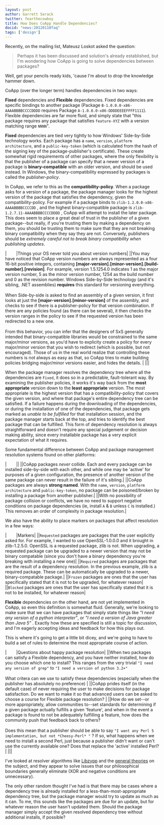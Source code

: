 ```yaml
---
layout: post
author: Garrett Serack 
twitter: fearthecowboy
title: How Does CoApp Handle Dependencies?
docid: "news:20120110faq"
tags: ['design']
---
```

Recently, on the mailing list, Mateusz Loskot asked the question:
 
> Perhaps it has been discussed and solution's already established,
> but I'm wondering how CoApp is going to solve dependencies between
> packages?

Well, get your pencils ready kids, 'cause I'm about to drop the knowledge hammer down.

CoApp (over the longer term) handles dependencies in two ways:

**Fixed** dependencies and **Flexible** dependencies. Fixed dependencies are specific bindings to another package (Package `B-1.0.0.0-x86-AAAABBBBCCCCDDDD` requires Package `A-1.0.0.0-x86-DDDDEEEEFFFF1111`). Flexible dependencies are far more fluid, and simply state that "this package requires any package that satisfies `feature-XYZ` with a version matching range `NNNN`".

**Fixed** dependencies are tied very tightly to how Windows' Side-by-Side technology works.  Each package has a `name`, `version`, `platform architecture`, and a `public-key-token` (which is calculated from the hash of the signing key of the package-publisher's certificate).  These create somewhat rigid requirements of other packages, where the only flexibility is that the publisher of a package can specify that a newer version of a package is **binary-compatible** with an older version, and should be used instead. In Windows, the binary-compatibility expressed by packages is called the *publisher-policy*. 

In CoApp, we refer to this as the **compatibility-policy**. When a package asks for a version of a package, the package manager looks for the highest version of the package that satisfies the dependency, given the compatibility-policy. For example if a package binds to `zlib-1.2.0.0-x86-AAAABBBBCCCCDD` , and the highest binary-compatible package is `zlib-1.2.7.11-AAAABBBBCCCCDDDD` , CoApp will attempt to install the later package.  This does seem to place a great deal of trust in the publisher of a given package--but really, if you're trusting them by making a dependency on them, you should be trusting them to make sure that they are not breaking binary compatibility when they say they are not. Conversely, publishers should be *extremely careful not to break binary compatibility when publishing updates*. 

|&nbsp;&nbsp;&nbsp;&nbsp;&nbsp;&nbsp;&nbsp;&nbsp;|Things your OS never told you about version numbers|
||You may have noticed that CoApp version numbers are always represented as a four 16-bit positive integers, containing **[major-version].[minor-version].[build-number].[revision]**. For example, version 1.5.1254.0 indicates 1 as the major version number, 5 as the minor version number, 1254 as the build number and 0 as the revision number.  Windows Side-by-Side technology (and it's sibling, .NET assemblies) **requires** this standard for versioning everything.  <br/><br/> When Side-by-side is asked to find an assembly of a given version, it first looks at just the **[major-version].[minor-version]** of the assembly, and checks to see if there is a publisher-policy for that version combination. If there are any policies found (as there can be several), it then checks the version ranges in the policy to see if the requested version has been redirected to a new one.<br/><br/> From this behavior, you can infer that the designers of SxS generally intended that binary-compatible libraries would be constrained to the same major/minor versions, as you'd have to explicity create a policy for every major/minor version that you wish to redirect (which is possible, but not encouraged).  Those of us in the real world realize that controlling these numbers is not always as easy as that, so CoApp tries to make building policies bridging major/minor versions easier, and hides the details. |
|||

When the package manager resolves the dependency tree where all the dependencies are `Fixed`, it does so in a predictable, fault-tolerant way.  By examining the publisher policies, it works it's way back from the **most appropriate** version down to the **least appropriate** version. The most appropriate is the highest version that has a compatibility-policy that covers the given version, and where that package's entire dependency tree can be satisfied. If a failure happens during the downloading of the dependencies, or during the installation of one of the dependencies, that package gets marked as *unable to be fulfilled* for that installation session, and the package manager starts back at the top, and tries to identify the best package that can be fulfilled. This form of dependency resolution is always straightforward and doesn't require any special judgement or decision making ability, since every installable package has a very explicit expectation of what it requires.

Some fundamental difference between CoApp and package management resolution systems found on other platforms:

|&nbsp;&nbsp;&nbsp;&nbsp;&nbsp;&nbsp;&nbsp;&nbsp;||
||CoApp packages *never* collide. Each and every package can be installed side-by-side with each other, and while one may be 'active' for purposes of a given configuration, the presence of another version of the same package can never result in the failure of it's sibling.|
||CoApp packages are always **strong named**. With the `name`, `version`, `platform architecture` and `public-key-token`, no package can be poisoned/broken by installing a package from another publisher.|
||With no possibility of package collision or conflicts, we have no need to support negative conditions on package dependencies (ie, install `A` & `B` unless `C` is installed.) This removes an order of complexity in package resolution.|

We also have the ability to place markers on packages that affect resolution in a few ways:

|&nbsp;&nbsp;&nbsp;&nbsp;&nbsp;&nbsp;&nbsp;&nbsp;|Markers|
||`Requested` packages are packages that the user explicitly asked for. For example, I wanted to use OpenSSL-1.0.0.0 and it brought in zlib-1.2.5.0. OpenSSL is a requested package, zlib is not. When upgrading, a requested package can be upgraded to a newer version that may not be binary compatable (since you don't have a binary dependency you're breaking with installing a new one)|
||`Required` packages are packages that are the result of a dependency resolution. In the previous example, zlib is a required  package. These can be automatically be upgraded to a newer, binary-compatable package.|
||`Frozen` packages are ones that the user has specifically stated that it is not to be upgraded, for whatever reason|
||`Blocked` packages are ones that the user has specifically stated that it is not to be installed, for whatever reason|

**Flexible** dependencies on the other hand, are not yet implemented in CoApp, so even this definition is somewhat fluid. Generally, we're looking to make sure that we can have packages that simply state things like *"I need any version of a python interpreter"*, or *"I need a version of Java greater than Java 5"* .  Exactly how these are specified is still a topic for discussion, and I'm eagerly accepting ideas and feedback for how this plays out.

This is where it's going to get a little bit dicey, and we're going to have to build a set of rules to determine the most appropriate course of action.  

|&nbsp;&nbsp;&nbsp;&nbsp;&nbsp;&nbsp;&nbsp;&nbsp;|Questions about happy package resolution|
||When two packages can satisfy a Flexible dependency, and you have neither installed, how do you choose which one to install? This ranges from the very trivial `"I need any version of grep"` to `"I need a version of python 3.2+"` <br/><br/>What critera can we use to satisfy these dependencies (especially when the publisher has absolutely no preference) |
||CoApp prides itself (in the default case) of never requiring the user to make decisions for package satisfaction. Do we want to make it so that advanced users can be asked to choose a course for Flexible package resolution? |
||How do we set--or more appropriately, allow communities to--set standards for determining if a given package actually fulfills a given 'feature', and when in the event a package is found to not be adequately fulfilling a feature, how does the community push that feedback back to others? <br/><br/>Does this mean that a publisher should be able to say `"I want any Perl 5 implementation, but not *Cheesy-Perl* "` ? If so, what happens when we need to install a second Perl, just because a publisher didn't want or can't use the currently available one? Does that replace the 'active' installed Perl?  |
|||

I've looked at resolver algorithms like [Libzypp](http://en.opensuse.org/openSUSE:Libzypp_satsolver_basics) and the [general theories](http://en.wikipedia.org/wiki/Boolean_satisfiability_problem) on the subject, and they appear to solve issues that our philosophical boundaries generally eliminate (XOR and negative conditions are unnecessary). 

The only other random thought I've had is that there may be cases where a dependency tree is already installed for a less-than-most-appropriate dependency tree, but the package manager would try to update as much as it can.  To me, this sounds like the packages are due for an update, but for whatever reason the user hasn't updated them. Should the package manager simply accept the given resolved dependency tree without additional installs, if possible?


